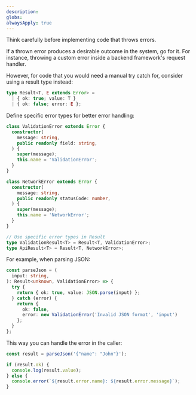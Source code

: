 ```yaml
---
description: 
globs: 
alwaysApply: true
---
```

Think carefully before implementing code that throws errors.

If a thrown error produces a desirable outcome in the system, go for it. For instance, throwing a custom error inside a backend framework's request handler.

However, for code that you would need a manual try catch for, consider using a result type instead:

```ts
type Result<T, E extends Error> =
  | { ok: true; value: T }
  | { ok: false; error: E };
```

Define specific error types for better error handling:

```ts
class ValidationError extends Error {
  constructor(
    message: string,
    public readonly field: string,
  ) {
    super(message);
    this.name = 'ValidationError';
  }
}

class NetworkError extends Error {
  constructor(
    message: string,
    public readonly statusCode: number,
  ) {
    super(message);
    this.name = 'NetworkError';
  }
}

// Use specific error types in Result
type ValidationResult<T> = Result<T, ValidationError>;
type ApiResult<T> = Result<T, NetworkError>;
```

For example, when parsing JSON:

```ts
const parseJson = (
  input: string,
): Result<unknown, ValidationError> => {
  try {
    return { ok: true, value: JSON.parse(input) };
  } catch (error) {
    return { 
      ok: false, 
      error: new ValidationError('Invalid JSON format', 'input') 
    };
  }
};
```

This way you can handle the error in the caller:

```ts
const result = parseJson('{"name": "John"}');

if (result.ok) {
  console.log(result.value);
} else {
  console.error(`${result.error.name}: ${result.error.message}`);
}
```
